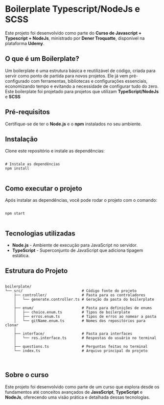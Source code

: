 <h1>Boilerplate Typescript/NodeJs e SCSS</h1>

<p>Este projeto foi desenvolvido como parte do <strong>Curso de Javascript + Typescript + NodeJs</strong>, ministrado por <strong>Dener Troquatte</strong>, disponível na plataforma <strong>Udemy</strong>.</p>

<h2>O que é um Boilerplate?</h2>
<p>Um boilerplate é uma estrutura básica e reutilizável de código, criada para servir como ponto de partida para novos projetos. Ele já vem pré-configurado com ferramentas, bibliotecas e configurações essenciais, economizando tempo e evitando a necessidade de configurar tudo do zero. Este boilerplate foi projetado para projetos que utilizam <strong>TypeScript/NodeJs</strong> e <strong>SCSS</strong></p>

<h2>Pré-requisitos</h2>
<p>Certifique-se de ter o <strong>Node.js</strong> e o <strong>npm</strong> instalados no seu ambiente.</p>

<h2>Instalação</h2>
<p>Clone este repositório e instale as dependências:</p>

<pre>
<code>
# Instale as dependências
npm install
</code>
</pre>

<h2>Como executar o projeto</h2>
<p>Após instalar as dependências, você pode rodar o projeto com o comando:</p>

<pre>
<code>
npm start
</code>
</pre>

<h2>Tecnologias utilizadas</h2>
<ul>
  <li><strong>Node.js</strong> - Ambiente de execução para JavaScript no servidor.</li>
  <li><strong>TypeScript</strong> - Superconjunto de JavaScript que adiciona tipagem estática.</li>
</ul>

<h2>Estrutura do Projeto</h2>
<pre>
<code>
boilerplate/
└── src/                           # Código fonte do projeto
    ├── controller/                # Pasta para os controladores
    │   └── generate.controller.ts # Geração da pasta do boilerplate
    │
    ├── enum/                      # Pasta para definições de enums
    │   ├── choice.enum.ts         # Tipos de boilerplate
    │   ├── erros.enum.ts          # Tipos de erros ao nomear a pasta
    │   └── gitName.enum.ts        # Nomes dos repositórios para clonar
    │
    ├── interface/                 # Pasta para interfaces
    │   └── res.interface.ts       # Respostas do usuário no terminal
    │
    ├── questions.ts               # Perguntas feitas no terminal
    └── index.ts                   # Arquivo principal do projeto

</code>
</pre>

<h2>Sobre o curso</h2>
<p>Este projeto foi desenvolvido como parte de um curso que explora desde os fundamentos até conceitos avançados de <strong>JavaScript</strong>, <strong>TypeScript</strong> e <strong>NodeJs</strong>, oferecendo uma visão prática e detalhada dessas tecnologias.
